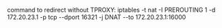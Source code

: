 command to redirect without TPROXY:
iptables -t nat -I PREROUTING 1 -d 172.20.23.1 -p tcp --dport 16321 -j DNAT --to 172.20.23.1:16000
